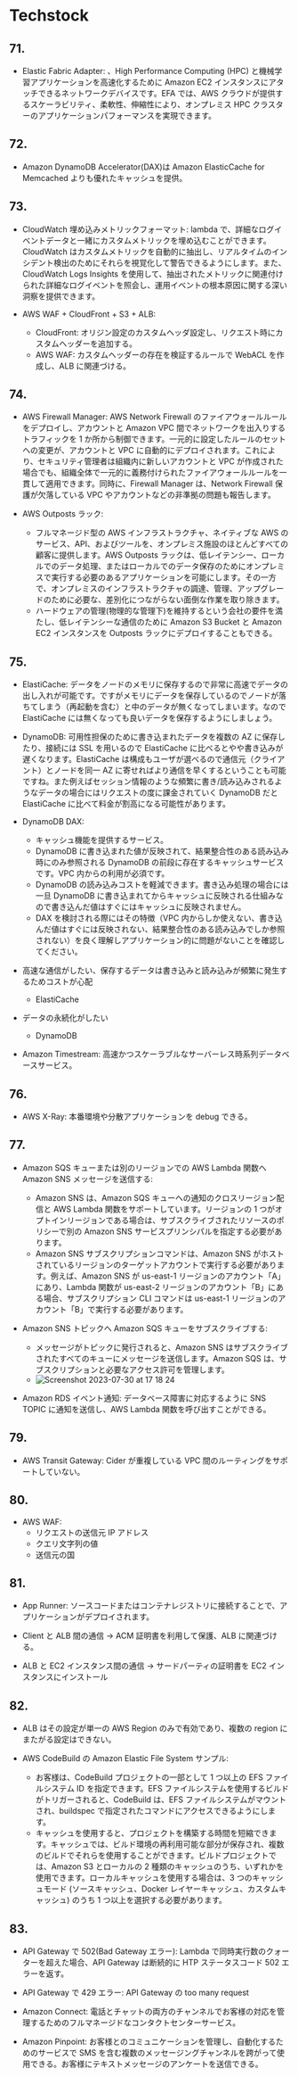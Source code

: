 # Techstock

## 71.

- Elastic Fabric Adapter: 、High Performance Computing (HPC) と機械学習アプリケーションを高速化するために Amazon EC2 インスタンスにアタッチできるネットワークデバイスです。EFA では、AWS クラウドが提供するスケーラビリティ、柔軟性、伸縮性により、オンプレミス HPC クラスターのアプリケーションパフォーマンスを実現できます。

## 72.

- Amazon DynamoDB Accelerator(DAX)は Amazon ElasticCache for Memcached よりも優れたキャッシュを提供。

## 73.

- CloudWatch 埋め込みメトリックフォーマット: lambda で、詳細なログイベントデータと一緒にカスタムメトリックを埋め込むことができます。CloudWatch はカスタムメトリックを自動的に抽出し、リアルタイムのインシデント検出のためにそれらを視覚化して警告できるようにします。また、CloudWatch Logs Insights を使用して、抽出されたメトリックに関連付けられた詳細なログイベントを照会し、運用イベントの根本原因に関する深い洞察を提供できます。

- AWS WAF + CloudFront + S3 + ALB:
  - CloudFront: オリジン設定のカスタムヘッダ設定し、リクエスト時にカスタムヘッダーを追加する。
  - AWS WAF: カスタムヘッダーの存在を検証するルールで WebACL を作成し、ALB に関連づける。

## 74.

- AWS Firewall Manager: AWS Network Firewall のファイアウォールルールをデプロイし、アカウントと Amazon VPC 間でネットワークを出入りするトラフィックを 1 か所から制御できます。一元的に設定したルールのセットへの変更が、アカウントと VPC に自動的にデプロイされます。これにより、セキュリティ管理者は組織内に新しいアカウントと VPC が作成された場合でも、組織全体で一元的に義務付けられたファイアウォールルールを一貫して適用できます。同時に、Firewall Manager は、Network Firewall 保護が欠落している VPC やアカウントなどの非準拠の問題も報告します。

- AWS Outposts ラック:
  - フルマネージド型の AWS インフラストラクチャ、ネイティブな AWS のサービス、API、およびツールを、オンプレミス施設のほとんどすべての顧客に提供します。AWS Outposts ラックは、低レイテンシー、ローカルでのデータ処理、またはローカルでのデータ保存のためにオンプレミスで実行する必要のあるアプリケーションを可能にします。その一方で、オンプレミスのインフラストラクチャの調達、管理、アップグレードのために必要な、差別化につながらない面倒な作業を取り除きます。
  - ハードウェアの管理(物理的な管理下)を維持するという会社の要件を満たし、低レイテンシーな通信のために Amazon S3 Bucket と Amazon EC2 インスタンスを Outposts ラックにデプロイすることもできる。

## 75.

- ElastiCache: データをノードのメモリに保存するので非常に高速でデータの出し入れが可能です。ですがメモリにデータを保存しているのでノードが落ちてしまう（再起動を含む）と中のデータが無くなってしまいます。なので ElastiCache には無くなっても良いデータを保存するようにしましょう。
- DynamoDB: 可用性担保のために書き込まれたデータを複数の AZ に保存したり、接続には SSL を用いるので ElastiCache に比べるとやや書き込みが遅くなります。ElastiCache は構成もユーザが選べるので通信元（クライアント）とノードを同一 AZ に寄せればより通信を早くするということも可能ですね。また例えばセッション情報のような頻繁に書き/読み込みされるようなデータの場合にはリクエストの度に課金されていく DynamoDB だと ElastiCache に比べて料金が割高になる可能性があります。
- DynamoDB DAX:

  - キャッシュ機能を提供するサービス。
  - DynamoDB に書き込まれた値が反映されて、結果整合性のある読み込み時にのみ参照される DynamoDB の前段に存在するキャッシュサービスです。VPC 内からの利用が必須です。
  - DynamoDB の読み込みコストを軽減できます。書き込み処理の場合には一旦 DynamoDB に書き込まれてからキャッシュに反映される仕組みなので書き込んだ値はすぐにはキャッシュに反映されません。
  - DAX を検討される際にはその特徴（VPC 内からしか使えない、書き込んだ値はすぐには反映されない、結果整合性のある読み込みでしか参照されない）を良く理解しアプリケーション的に問題がないことを確認してください。

- 高速な通信がしたい、保存するデータは書き込みと読み込みが頻繁に発生するためコストが心配
  - ElastiCache
- データの永続化がしたい

  - DynamoDB

- Amazon Timestream: 高速かつスケーラブルなサーバーレス時系列データベースサービス。

## 76.

- AWS X-Ray: 本番環境や分散アプリケーションを debug できる。

## 77.

- Amazon SQS キューまたは別のリージョンでの AWS Lambda 関数へ Amazon SNS メッセージを送信する:

  - Amazon SNS は、Amazon SQS キューへの通知のクロスリージョン配信と AWS Lambda 関数をサポートしています。リージョンの 1 つがオプトインリージョンである場合は、サブスクライブされたリソースのポリシーで別の Amazon SNS サービスプリンシパルを指定する必要があります。
  - Amazon SNS サブスクリプションコマンドは、Amazon SNS がホストされているリージョンのターゲットアカウントで実行する必要があります。例えば、Amazon SNS が us-east-1 リージョンのアカウント「A」にあり、Lambda 関数が us-east-2 リージョンのアカウント「B」にある場合、サブスクリプション CLI コマンドは us-east-1 リージョンのアカウント「B」で実行する必要があります。

- Amazon SNS トピックへ Amazon SQS キューをサブスクライブする:

  - メッセージがトピックに発行されると、Amazon SNS はサブスクライブされたすべてのキューにメッセージを送信します。Amazon SQS は、サブスクリプションと必要なアクセス許可を管理します。
  - ![Screenshot 2023-07-30 at 17 18 24](https://github.com/yoshikikasama/network-and-server/assets/61643054/3a85091f-0dc9-4d34-bdfd-903953b6f41a)

- Amazon RDS イベント通知: データベース障害に対応するように SNS TOPIC に通知を送信し、AWS Lambda 関数を呼び出すことができる。

## 79.

- AWS Transit Gateway: Cider が重複している VPC 間のルーティングをサポートしていない。

## 80.

- AWS WAF:
  - リクエストの送信元 IP アドレス
  - クエリ文字列の値
  - 送信元の国

## 81.

- App Runner: ソースコードまたはコンテナレジストリに接続することで、アプリケーションがデプロイされます。

- Client と ALB 間の通信 → ACM 証明書を利用して保護、ALB に関連づける。
- ALB と EC2 インスタンス間の通信 → サードパーティの証明書を EC2 インスタンスにインストール

## 82.

- ALB はその設定が単一の AWS Region のみで有効であり、複数の region にまたがる設定はできない。

- AWS CodeBuild の Amazon Elastic File System サンプル:
  - お客様は、CodeBuild プロジェクトの一部として 1 つ以上の EFS ファイルシステム ID を指定できます。EFS ファイルシステムを使用するビルドがトリガーされると、CodeBuild は、EFS ファイルシステムがマウントされ、buildspec で指定されたコマンドにアクセスできるようにします。
  - キャッシュを使用すると、プロジェクトを構築する時間を短縮できます。キャッシュでは、ビルド環境の再利用可能な部分が保存され、複数のビルドでそれらを使用することができます。ビルドプロジェクトでは、Amazon S3 とローカルの 2 種類のキャッシュのうち、いずれかを使用できます。ローカルキャッシュを使用する場合は、3 つのキャッシュモード (ソースキャッシュ、Docker レイヤーキャッシュ、カスタムキャッシュ) のうち 1 つ以上を選択する必要があります。

## 83.

- API Gateway で 502(Bad Gateway エラー): Lambda で同時実行数のクォーターを超えた場合、API Gateway は断続的に HTP ステータスコード 502 エラーを返す。
- API Gateway で 429 エラー: API Gateway の too many request

- Amazon Connect: 電話とチャットの両方のチャンネルでお客様の対応を管理するためのフルマネージドなコンタクトセンターサービス。
- Amazon Pinpoint: お客様とのコミュニケーションを管理し、自動化するためのサービスで SMS を含む複数のメッセージングチャンネルを跨がって使用できる。お客様にテキストメッセージのアンケートを送信できる。
